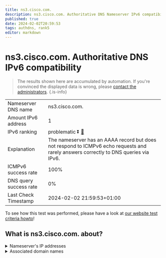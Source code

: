```yaml
---
title: ns3.cisco.com.
description: ns3.cisco.com. Authoritative DNS Nameserver IPv6 compatibility
published: true
date: 2024-02-02T20:59:53
tags: authdns, rank5
editor: markdown
---
```


# ns3.cisco.com. Authoritative DNS IPv6 compatibility

> The results shown here are accumulated by automation. If you're convinced the displayed data is wrong, please [contact the administrators](/howto/chat). 
{.is-info}




|   |   |
| - | - |
| Nameserver DNS name | ns3.cisco.com.
| Amount IPv6 address | 1
| IPv6 ranking | problematic :arrow_double_down: [🔗](/howto/ranking) |
| Explanation | The nameserver has an AAAA record but does not respond to ICMPv6 echo requests and rarely answers correctly to DNS queries via IPv6. |
| ICMPv6 success rate | 100%|
| DNS query success rate | 0% |
| Last Check Timestamp | 2024-02-02 21:59:53+01:00 |

To see how this test was performed, please have a look at [our website test criteria howto](/howto/testcriteria/authdns)!


## What is ns3.cisco.com. about?




<details>
<summary>Nameserver's IP addresses</summary>

2001:420:1201:7::a

</details>



<details>
<summary>Associated domain names</summary>

www.cisco.com

</details>
